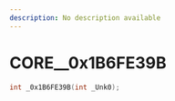 ```yaml
---
description: No description available 
---
```


# CORE\__0x1B6FE39B

```cpp
int _0x1B6FE39B(int _Unk0);
```